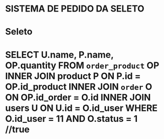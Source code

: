 # SISTEMA DE PEDIDO DA SELETO

<h1> Seleto <h1>

SELECT U.name, P.name, OP.quantity FROM `order_product` OP 
INNER JOIN product P 
ON P.id = OP.id_product
INNER JOIN `order` O
ON OP.id_order = O.id
INNER JOIN users U 
ON U.id = O.id_user
WHERE O.id_user = 11
AND O.status = 1 //true